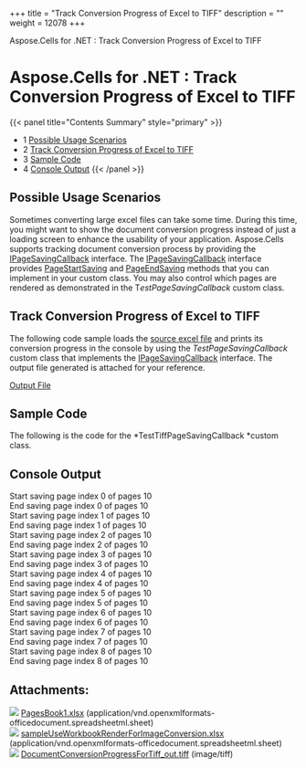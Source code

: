 +++
title = "Track Conversion Progress of Excel to TIFF" 
description = "" 
weight = 12078 
+++

Aspose.Cells for .NET : Track Conversion Progress of Excel to TIFF  

# Aspose.Cells for .NET : Track Conversion Progress of Excel to TIFF


{{< panel title="Contents Summary" style="primary" >}}
*   1 [Possible Usage Scenarios](#TrackConversionProgressofExceltoTIFF-PossibleUsageScenarios)
*   2 [Track Conversion Progress of Excel to TIFF](#TrackConversionProgressofExceltoTIFF-TrackConversionProgressofExceltoTIFF)
*   3 [Sample Code](#TrackConversionProgressofExceltoTIFF-SampleCode)
*   4 [Console Output](#TrackConversionProgressofExceltoTIFF-ConsoleOutput)
{{< /panel >}}
## Possible Usage Scenarios

Sometimes converting large excel files can take some time. During this time, you might want to show the document conversion progress instead of just a loading screen to enhance the usability of your application. Aspose.Cells supports tracking document conversion process by providing the [IPageSavingCallback](https://apireference.aspose.com/net/cells/aspose.cells.rendering/ipagesavingcallback) interface. The [IPageSavingCallback](https://apireference.aspose.com/net/cells/aspose.cells.rendering/ipagesavingcallback) interface provides [PageStartSaving](https://apireference.aspose.com/net/cells/aspose.cells.rendering/ipagesavingcallback/methods/pagestartsaving) and [PageEndSaving](https://apireference.aspose.com/net/cells/aspose.cells.rendering/ipagesavingcallback/methods/pageendsaving) methods that you can implement in your custom class. You may also control which pages are rendered as demonstrated in the T*estPageSavingCallback* custom class.

## Track Conversion Progress of Excel to TIFF

The following code sample loads the [source excel file](https://docs2.aspose.com/cells/net/attachments/95323804/95584311.xlsx) and prints its conversion progress in the console by using the *TestPageSavingCallback* custom class that implements the [IPageSavingCallback](https://apireference.aspose.com/net/cells/aspose.cells.rendering/ipagesavingcallback) interface. The output file generated is attached for your reference.

[Output File](https://docs2.aspose.com/cells/net/attachments/95323804/95584312.tiff)

## Sample Code

The following is the code for the *TestTiffPageSavingCallback *custom class.

## Console Output

Start saving page index 0 of pages 10  
End saving page index 0 of pages 10  
Start saving page index 1 of pages 10  
End saving page index 1 of pages 10  
Start saving page index 2 of pages 10  
End saving page index 2 of pages 10  
Start saving page index 3 of pages 10  
End saving page index 3 of pages 10  
Start saving page index 4 of pages 10  
End saving page index 4 of pages 10  
Start saving page index 5 of pages 10  
End saving page index 5 of pages 10  
Start saving page index 6 of pages 10  
End saving page index 6 of pages 10  
Start saving page index 7 of pages 10  
End saving page index 7 of pages 10  
Start saving page index 8 of pages 10  
End saving page index 8 of pages 10

## Attachments:

![](https://docs2.aspose.com/cells/net/images/icons/bullet_blue.gif) [PagesBook1.xlsx](https://docs2.aspose.com/cells/net/attachments/95323804/95584310.xlsx) (application/vnd.openxmlformats-officedocument.spreadsheetml.sheet)  
![](https://docs2.aspose.com/cells/net/images/icons/bullet_blue.gif) [sampleUseWorkbookRenderForImageConversion.xlsx](https://docs2.aspose.com/cells/net/attachments/95323804/95584311.xlsx) (application/vnd.openxmlformats-officedocument.spreadsheetml.sheet)  
![](https://docs2.aspose.com/cells/net/images/icons/bullet_blue.gif) [DocumentConversionProgressForTiff\_out.tiff](https://docs2.aspose.com/cells/net/attachments/95323804/95584312.tiff) (image/tiff)  

